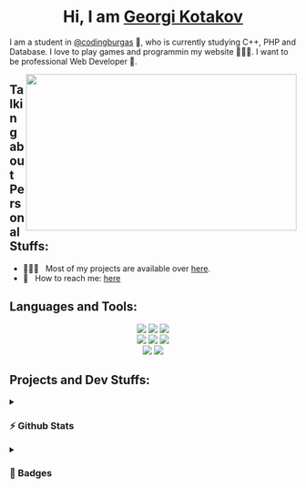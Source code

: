<h1 align="center">Hi, I am <a href="https://github.com/ggkotakov20">Georgi Kotakov</a></h1>

<p>I am a student in <a href="https://github.com/codingburgas">@codingburgas</a> 🏫, who is currently studying C++, PHP and Database. I love to play games and programmin my website 👨🏻‍💻. I want to be professional Web Developer 🥇.</p>

<img align="right" height="275" width="475" alt="" src="https://jwalaayurvedic.com/Image/programming.gif" />

<h2>Talking about Personal Stuffs:</h2>

- 👨🏻‍💻 &nbsp; Most of my projects are available over [here](https://github.com/ggkotakov20?tab=repositories).
- 📧 &nbsp; How to reach me: [here](mailto:ggkotakov20@codingburgas.bg)


<h2>Languages and Tools:</h2>

<p align="center">
    <img src="https://img.shields.io/static/v1?style=for-the-badge&message=Visual+Studio+Code&color=1A1B27&logo=Visual+Studio+Code&logoColor=3FADF2&label=">
    <img src="https://img.shields.io/static/v1?style=for-the-badge&message=C%2B%2B&color=1A1B27&logo=cplusplus&logoColor=00589D&label=">
    <img src="https://img.shields.io/static/v1?style=for-the-badge&message=PHP&color=1A1B27&logo=PHP&label=">
  <br>
    <img src="https://img.shields.io/static/v1?style=for-the-badge&message=JavaScript&color=1A1B27&logo=javascript&logoColor=EAD41C&label=">
    <img src="https://img.shields.io/static/v1?style=for-the-badge&message=HTML5&color=1A1B27&logo=HTML5&logoColor=E44D26&label=">
    <img src="https://img.shields.io/static/v1?style=for-the-badge&message=CSS3&color=1A1B27&logo=CSS3&logoColor=2965F1&label=">
  <br>
    <img src="https://img.shields.io/static/v1?style=for-the-badge&message=MySQL&color=1A1B27&logo=MySQL&label=">
    <img src="https://img.shields.io/static/v1?style=for-the-badge&message=Apache+NetBeans+IDE&color=1A1B27&logo=Apache+NetBeans+IDE&label=">
</p>



<h2>Projects and Dev Stuffs:</h2>
<details>
  <summary><h3>⚡ Github Stats</h3></summary>

  ![Grade](https://github-readme-stats.vercel.app/api?username=ggkotakov20&show_icons=true&theme=tokyonight&count_private=true)<br>
  ![Top Langs](https://github-readme-stats.vercel.app/api/top-langs/?username=ggkotakov20&layout=compact&theme=tokyonight&count_private=true)
</details>
  
<details>
  <summary><h3>🏅 Badges</h3></summary>

[![MTA: Introduction to Programming Using HTML and CSS - Certified 2021](https://images.credly.com/size/110x110/images/241488f4-9110-41aa-804e-51a8f8ba430d/MTA-Introduction_to_Programming_Using_HTML_and_CSS-600x600.png)](http://www.credly.com/badges/50443da3-91dc-4cda-b602-2a9db3d76249 "MTA: Introduction to Programming Using HTML and CSS - Certified 2021")
[![IT Specialist - JavaScript](https://images.credly.com/size/110x110/images/ef99b79e-fd54-4eb5-b2a4-bf17e92a4837/ITS-Badges_JavaScript_1200px.png)](https://www.credly.com/earner/earned/badge/b90ddf18-58e8-408c-a9ed-c9107a226f00 "IT Specialist - JavaScript")
</details>
